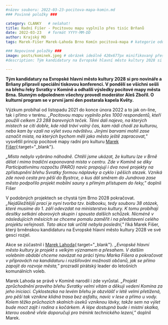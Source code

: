```yaml
---
#název souboru: 2022-03-23-pocitova-mapa-komin.md
### Povinné položky ###

category: CLANKY   # nešahat!
title: Radní Fišer - Pocitovou mapu vyplnilo přes tisíc Brňanů
date: 2022-03-23   # formát YYYY-MM-DD
author: Krajský MO
tags: Marek-Fišer Marek-Lahoda Brno Komín pocitová-mapa # kategorie odděleny mezerami, např. volby zemědělství životní-prostředí piráti (viz https://jihomoravsky.pirati.cz/tags/)

### Nepovinné položky ###
image: posts/kominek.jpeg # obrázek ideálně 420x677px minifikovaný přes https://tinypng.com/
#description: Tým kandidatury na Evropské hlavní město kultury 2028 si pro novináře a Brňany připravil speciální tiskovou konferenci. V pondělí se všichni sešli na břehu řeky Svratky v Komíně a odhalili výsledky pocitové mapy města Brna. Slunným odpolednem všechny provedl moderátor Aleš Zbořil. O kulturní program se v první jarní den postarala kapela Květy.

---
```


**Tým kandidatury na Evropské hlavní město kultury 2028 si pro novináře a Brňany připravil speciální tiskovou konferenci. V pondělí se všichni sešli na břehu řeky Svratky v Komíně a odhalili výsledky pocitové mapy města Brna. Slunným odpolednem všechny provedl moderátor Aleš Zbořil. O kulturní program se v první jarní den postarala kapela Květy.**

Výzkum probíhal od listopadu 2021 do konce února 2022 a to jak on-line, tak i přímo v terénu. *„Pocitovou mapu vyplnilo přes 1000 respondentů, kteří použili celkem 23 288 barevných teček. Těmi dali najevo, na kterých místech se cítí dobře, kde rádi tráví volný čas, kam rádi chodí za kulturou, nebo kam by vzali na výlet svou návštěvu. Jinými barvami mohli zase označit místa, na kterých bychom měli jako město ještě zapracovat,"* vysvětlil princip pocitové mapy radní pro kulturu [Marek Fišer](https://jihomoravsky.pirati.cz/lide/marek-fiser/){:target="_blank"}.

*„Místo nebylo vybráno náhodně. Chtěli jsme ukázat, že kulturu lze v Brně dělat i mimo tradiční exponovaná místa v centru. Zde v Komíně se díky Participativnímu rozpočtu (PARO) navíc propojují i dva nové projekty na zpřístupnění břehu Svratky formou náplavky a cyklo i pěších stezek. Vzniká zde nová cesta pro pěší do Bystrce, o kus dál směrem do Jundrova zase město podpořilo projekt mobilní sauny s přímým přístupem do řeky,”* doplnil Fišer
 
V podobných projektech se chystá tým Brno 2028 pokračovat. *„Nejdůležitější prací je nyní tvorba tzv. bidbooku, tedy souboru 38 otázek, které musíme do 1. září odevzdat na ministerstvo kultury. K tomu probíhají desítky setkání oborových skupin i spousta dalších schůzek. Nicméně v následujících měsících se chceme pomalu zaměřit i na představení celého projektu veřejnosti. Tato akce tak určitě nebyla poslední,"* říká Marek Fišer, který brněnskou kandidaturu na Evropské hlavní město kultury 2028 ve své gesci rozjel.

Akce se zúčastnil i [Marek Lahoda](https://jihomoravsky.pirati.cz/lide/marek-lahoda/){:target="_blank"}. *„Evropské hlavní město kultury je projekt s velkým významem a přesahem. V dalším volebním období chceme navázat na práci týmu Marka Fišera a pokračovat v přípravách na kandidaturu i rozšiřování možností občanů, jak se přímo zapojit do rozvoje města,”* prozradil pirátský leader do letošních komunálních voleb.

Marek Lahoda se právě v Komíně narodil i zde vyrůstal. *„Projekt zprůchodnění pravého břehu Svratky velmi vítám a děkuji vedení Komína za jeho iniciaci. Cyklostezka na levém břehu je obzvlášť v létě velmi přetížená, pro pěší tak vznikne klidná trasa bez asfaltu, navíc v lese a přímo u vody. Kolem těžko průchozích skalních úseků vzniknou lávky, takže sem na výlet bude moct zajít i rodina s kočárkem. A lépe dostupná bude i místní skalka, kterou osobně vřele doporučuji pro trénink technického lezení,”* doplnil Marek. 
